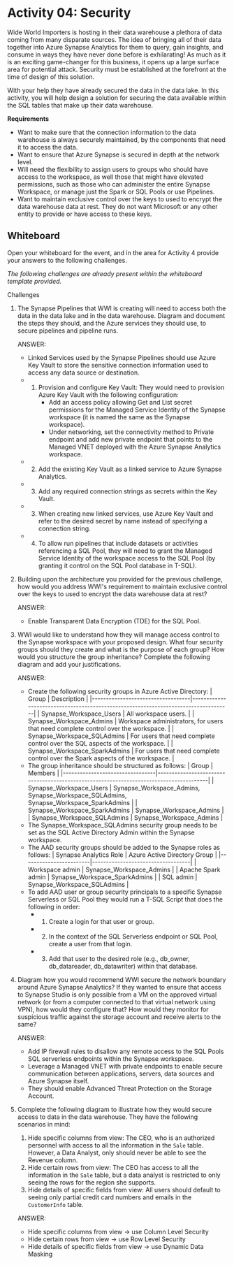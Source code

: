 # Activity 04: Security

Wide World Importers is hosting in their data warehouse a plethora of data coming from many disparate sources. The idea of bringing all of their data together into Azure Synapse Analytics for them to query, gain insights, and consume in ways they have never done before is exhilarating! As much as it is an exciting game-changer for this business, it opens up a large surface area for potential attack. Security must be established at the forefront at the time of design of this solution.

With your help they have already secured the data in the data lake. In this activity, you will help design a solution for securing the data available within the SQL tables that make up their data warehouse.

**Requirements**

* Want to make sure that the connection information to the data warehouse is always securely maintained, by the components that need it to access the data.
* Want to ensure that Azure Synapse is secured in depth at the network level.
* Will need the flexibility to assign users to groups who should have access to the workspace, as well those that might have elevated permissions, such as those who can administer the entire Synapse Workspace, or manage just the Spark or SQL Pools or use Pipelines.
* Want to maintain exclusive control over the keys to used to encrypt the data warehouse data at rest. They do not want Microsoft or any other entity to provide or have access to these keys.

## Whiteboard

Open your whiteboard for the event, and in the area for Activity 4 provide your answers to the following challenges.

*The following challenges are already present within the whiteboard template provided.*

Challenges

1. The Synapse Pipelines that WWI is creating will need to access both the data in the data lake and in the data warehouse. Diagram and document the steps they should, and the Azure services they should use, to secure pipelines and pipeline runs.

    ANSWER:
    * Linked Services used by the Synapse Pipelines should use Azure Key Vault to store the sensitive connection information used to access any data source or destination.
    * 1. Provision and configure Key Vault: They would need to provision Azure Key Vault with the following configuration:
          * Add an access policy allowing Get and List secret permissions for the Managed Service Identity of the Synapse workspace (it is named the same as the Synapse workspace).
          * Under networking, set the connectivity method to Private endpoint and add new private endpoint that points to the Managed VNET deployed with the Azure Synapse Analytics workspace.
    * 2. Add the existing Key Vault as a linked service to Azure Synapse Analytics.
    * 3. Add any required connection strings as secrets within the Key Vault.
    * 3. When creating new linked services, use Azure Key Vault and refer to the desired secret by name instead of specifying a connection string.
    * 4. To allow run pipelines that include datasets or activities referencing a SQL Pool, they will need to grant the Managed Service Identity of the workspace access to the SQL Pool (by granting it control on the SQL Pool database in T-SQL).

2. Building upon the architecture you provided for the previous challenge, how would you address WWI's requirement to maintain exclusive control over the keys to used to encrypt the data warehouse data at rest?

    ANSWER:
    * Enable Transparent Data Encryption (TDE) for the SQL Pool.

3. WWI would like to understand how they will manage access control to the Synapse workspace with your proposed design. What four security groups should they create and what is the purpose of each group? How would you structure the group inheritance? Complete the following diagram and add your justifications.

    ANSWER:
    * Create the following security groups in Azure Active Directory:
        | Group                             | Description                                                                        |
        |-----------------------------------|------------------------------------------------------------------------------------|
        | Synapse_Workspace_Users         | All workspace users.                                                               |
        | Synapse_Workspace_Admins        | Workspace administrators, for users that need complete control over the workspace. |
        | Synapse_Workspace_SQLAdmins     | For users that need complete control over the SQL aspects of the workspace.        |
        | Synapse_Workspace_SparkAdmins   | For users that need complete control over the Spark aspects of the workspace.      |
    * The group inheritance should be structured as follows:
        | Group                           | Members                                                                                |
        |---------------------------------|----------------------------------------------------------------------------------------|
        | Synapse_Workspace_Users       | Synapse_Workspace_Admins, Synapse_Workspace_SQLAdmins, Synapse_Workspace_SparkAdmins |
        | Synapse_Workspace_SparkAdmins | Synapse_Workspace_Admins                                                               |
        | Synapse_Workspace_SQLAdmins   | Synapse_Workspace_Admins                                                               |
    * The Synapse_Workspace_SQLAdmins security group needs to be set as the SQL Active Directory Admin within the Synapse workspace.
    * The AAD security groups should be added to the Synapse roles as follows:
        | Synapse Analytics Role | Azure Active Directory Group      |
        |------------------------|-----------------------------------|
        | Workspace admin        | Synapse_Workspace_Admins      |
        | Apache Spark admin     | Synapse_Workspace_SparkAdmins |
        | SQL admin              | Synapse_Workspace_SQLAdmins   |
    * To add AAD user or group security principals to a specific Synapse Serverless or SQL Pool they would run a T-SQL Script that does the following in order:
       * 1. Create a login for that user or group.
       * 2. In the context of the SQL Serverless endpoint or SQL Pool, create a user from that login.
       * 3. Add that user to the desired role (e.g., db_owner, db_datareader, db_datawriter) within that database.

4. Diagram how you would recommend WWI secure the network boundary around Azure Synapse Analytics? If they wanted to ensure that access to Synapse Studio is only possible from a VM on the approved virtual network (or from a computer connected to that virtual network using VPN), how would they configure that? How would they monitor for suspicious traffic against the storage account and receive alerts to the same?

    ANSWER:
    * Add IP firewall rules to disallow any remote access to the SQL Pools SQL serverless endpoints within the Synapse workspace.
    * Leverage a Managed VNET with private endpoints to enable secure communication between applications, servers, data sources and Azure Synapse itself.
    * They should enable Advanced Threat Protection on the Storage Account.

5. Complete the following diagram to illustrate how they would secure access to data in the data warehouse. They have the following scenarios in mind:
   1. Hide specific columns from view: The CEO, who is an authorized personnel with access to all the information in the `Sale` table. However, a Data Analyst, only should never be able to see the Revenue column.
   2. Hide certain rows from view: The CEO has access to all the information in the `Sale` table, but a data analyst is restricted to only seeing the rows for the region she supports.
   3. Hide details of specific fields from view: All users should default to seeing only partial credit card numbers and emails in the `CustomerInfo` table.

    ANSWER:
    * Hide specific columns from view -> use Column Level Security
    * Hide certain rows from view -> use Row Level Security
    * Hide details of specific fields from view -> use Dynamic Data Masking